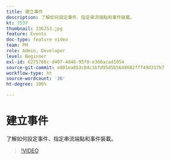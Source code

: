 ```yaml
---
title: 建立事件
description: 了解如何設定事件、指定串流端點和事件裝載。
kt: 7537
thumbnail: 336253.jpg
feature: Events
doc-type: feature video
team: PM
role: Admin, Developer
level: Beginner
exl-id: 6275786c-d407-4d46-95f0-e366acad1054
source-git-commit: e801ea853c84c1bfd95d5b5648682fff49d317b7
workflow-type: ht
source-wordcount: '36'
ht-degree: 100%

---
```


# 建立事件

了解如何設定事件、指定串流端點和事件裝載。

>[!VIDEO](https://video.tv.adobe.com/v/336253?quality=12&learn=on)

